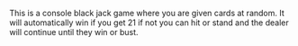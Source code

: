 This is a console black jack game where you are given cards at random. It will automatically win if you get 21 if not you can hit or stand and the dealer will continue until they win or bust.